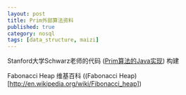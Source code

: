 ```yaml
---
layout: post
title: Prim外部算法资料
published: true
category: nosql
tags: [data_structure, maizi]
---
```


Stanford大学Schwarz老师的代码 ([Prim算法的Java实现](http://keithschwarz.com/interesting/code/?dir=prim)) 构建

Fabonacci Heap 维基百科 ((Fabonacci Heap)[http://en.wikipedia.org/wiki/Fibonacci_heap])
